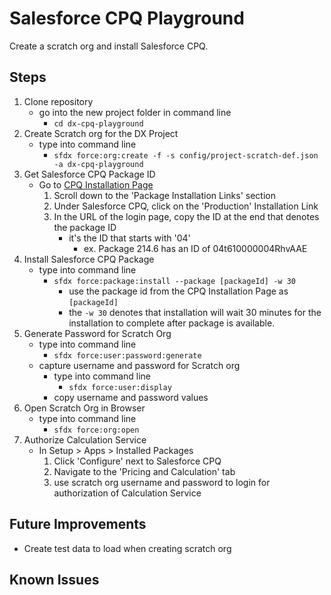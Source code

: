 # Salesforce CPQ Playground

Create a scratch org and install Salesforce CPQ. 

## Steps

1. Clone repository
    - go into the new project folder in command line
        - `cd dx-cpq-playground`
2. Create Scratch org for the DX Project
    - type into command line
        - `sfdx force:org:create -f -s config/project-scratch-def.json -a dx-cpq-playground`
3. Get Salesforce CPQ Package ID
    - Go to [CPQ Installation Page](http://steelbrick2.force.com/InstallPremium)
        1. Scroll down to the 'Package Installation Links' section
        2. Under Salesforce CPQ, click on the 'Production' Installation Link
        3. In the URL of the login page, copy the ID at the end that denotes the package ID
            - it's the ID that starts with '04'
                - ex. Package 214.6 has an ID of 04t610000004RhvAAE
4. Install Salesforce CPQ Package
    - type into command line
        - `sfdx force:package:install --package [packageId] -w 30`
            - use the package id from the CPQ Installation Page as `[packageId]`
            - the `-w 30` denotes that installation will wait 30 minutes for the installation to complete after package is available.
5. Generate Password for Scratch Org
    - type into command line
        - `sfdx force:user:password:generate`
    - capture username and password for Scratch org
        - type into command line
            - `sfdx force:user:display`
        - copy username and password values
6. Open Scratch Org in Browser
    - type into command line
        - `sfdx force:org:open`
7. Authorize Calculation Service
    - In Setup > Apps > Installed Packages
        1. Click 'Configure' next to Salesforce CPQ
        2. Navigate to the 'Pricing and Calculation' tab
        3. use scratch org username and password to login for authorization of Calculation Service

## Future Improvements

- Create test data to load when creating scratch org

## Known Issues
